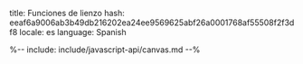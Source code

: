 title: Funciones de lienzo
hash: eeaf6a9006ab3b49db216202ea24ee9569625abf26a0001768af55508f2f3df8
locale: es
language: Spanish

<div class="cogsci-jsdoc" markdown="1">

%-- include: include/javascript-api/canvas.md --%

</div>